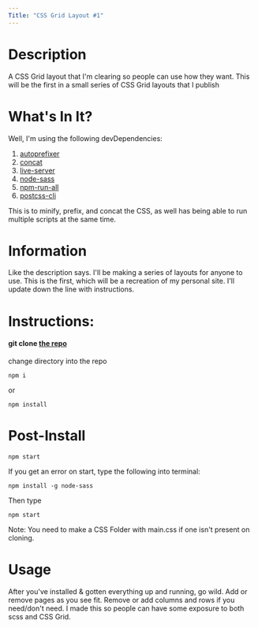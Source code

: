```yaml
---
Title: "CSS Grid Layout #1"
---
```


# Description

A CSS Grid layout that I'm clearing so people can use how they want. This will be the first in a small series of CSS Grid layouts that I publish

# What's In It?

Well, I'm using the following devDependencies:

1.  [autoprefixer](https://www.npmjs.com/package/autoprefixer)
2.  [concat](https://www.npmjs.com/package/concat)
3.  [live-server](https://www.npmjs.com/package/live-server)
4.  [node-sass](https://www.npmjs.com/package/node-sass)
5.  [npm-run-all](https://www.npmjs.com/package/npm-run-all)
6.  [postcss-cli](https://www.npmjs.com/package/postcss-cli)

This is to minify, prefix, and concat the CSS, as well has being able to run multiple scripts at the same time.

# Information

Like the description says. I'll be making a series of layouts for anyone to use. This is the first, which will be a recreation of my personal site. I'll update down the line with instructions.

# Instructions:

#### git clone [the repo](https://github.com/Joey-Robinson/Layout01.git)

change directory into the repo

```
npm i
```

or

```
npm install
```

# Post-Install

```
npm start
```

If you get an error on start, type the following into terminal:

```
npm install -g node-sass
```

Then type

```
npm start
```

Note: You need to make a CSS Folder with main.css if one isn't present on cloning.

# Usage

After you've installed & gotten everything up and running, go wild. Add or remove pages as you see fit. Remove or add columns and rows if you need/don't need. I made this so people can have some exposure to both scss and CSS Grid.
